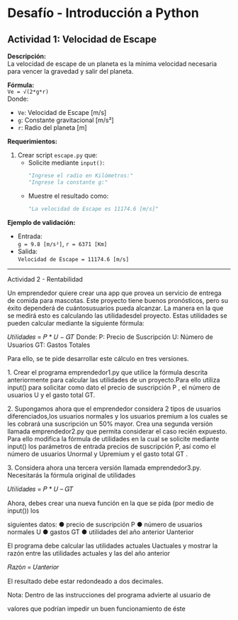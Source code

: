 
# Desafío - Introducción a Python

## Actividad 1: Velocidad de Escape

**Descripción:**  
La velocidad de escape de un planeta es la mínima velocidad necesaria para vencer la gravedad y salir del planeta.

**Fórmula:**  
`Ve = √(2*g*r)`  
Donde:  
- `Ve`: Velocidad de Escape [m/s]  
- `g`: Constante gravitacional [m/s²]  
- `r`: Radio del planeta [m]  

**Requerimientos:**  
1. Crear script `escape.py` que:  
   - Solicite mediante `input()`:  
     ```python
     "Ingrese el radio en Kilómetros:"
     "Ingrese la constante g:"
     ```  
   - Muestre el resultado como:  
     ```python
     "La velocidad de Escape es 11174.6 [m/s]"
     ```  

**Ejemplo de validación:**  
- Entrada:  
  `g = 9.8 [m/s²]`, `r = 6371 [Km]`  
- Salida:  
  `Velocidad de Escape = 11174.6 [m/s]`  

---
Actividad 2 - Rentabilidad

Un emprendedor quiere crear una app que provea un servicio de entrega de comida para mascotas. Este proyecto tiene buenos pronósticos, pero su éxito dependerá de cuántosusuarios pueda alcanzar. La manera en la que se medirá esto es calculando las utilidadesdel proyecto. Estas utilidades se pueden calcular mediante la siguiente fórmula:

𝑈𝑡𝑖𝑙𝑖𝑑𝑎𝑑𝑒𝑠 = 𝑃 \* 𝑈 − 𝐺𝑇
Donde:
P: Precio de Suscripción
U: Número de Usuarios
GT: Gastos Totales

Para ello, se te pide desarrollar este cálculo en tres versiones.

1. Crear el programa emprendedor1.py que utilice la fórmula descrita anteriormente para calcular las utilidades de un proyecto.Para ello utiliza input() para solicitar como dato el precio de suscripción P , el número de usuarios U y el gasto total GT.

2. Supongamos ahora que el emprendedor considera 2 tipos de usuarios diferenciados,los usuarios normales y los usuarios premium a los cuales se les cobrará una suscripción un 50% mayor. Crea una segunda versión llamada emprendedor2.py que permita considerar el caso recién expuesto. Para ello modifica la fórmula de utilidades en la cual se solicite mediante input() los parámetros de entrada precios de suscripción P, así como el número de usuarios Unormal y Upremium y el gasto total GT .

3. Considera ahora una tercera versión llamada emprendedor3.py. Necesitarás la fórmula original de utilidades

𝑈𝑡𝑖𝑙𝑖𝑑𝑎𝑑𝑒𝑠 = 𝑃 \* 𝑈 – 𝐺𝑇

Ahora, debes crear una nueva función en la que se pida (por medio de input()) los

siguientes datos:
● precio de suscripción P
● número de usuarios normales U
● gastos GT
● utilidades del año anterior Uanterior

El programa debe calcular las utilidades actuales Uactuales y mostrar la razón entre las utilidades actuales y las del año anterior

𝑅𝑎𝑧ó𝑛 = 𝑈𝑎𝑛𝑡𝑒𝑟𝑖𝑜𝑟

El resultado debe estar redondeado a dos decimales.

Nota: Dentro de las instrucciones del programa advierte al usuario de

valores que podrían impedir un buen funcionamiento de éste
